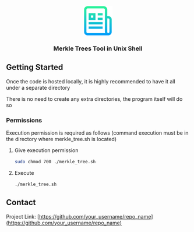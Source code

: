 <a name="readme-top"></a>

<!-- PROJECT LOGO -->
<br />
<div align="center">
  <img src="./scripts/assets/logo.png" alt="Logo" width="80" height="80">

  <h3 align="center">Merkle Trees Tool in Unix Shell</h3>

</div>

<!-- GETTING STARTED -->

## Getting Started

Once the code is hosted locally, it is highly recommended to have it all under a separate directory

There is no need to create any extra directories, the program itself will do so

### Permissions

Execution permission is required as follows (command execution must be in the directory where merkle_tree.sh is located)

1. Give execution permission
   ```sh
   sudo chmod 700 ./merkle_tree.sh
   ```
2. Execute
   ```sh
   ./merkle_tree.sh
   ```

<!-- CONTACT -->

## Contact

Project Link: [https://github.com/your_username/repo_name](https://github.com/your_username/repo_name)
